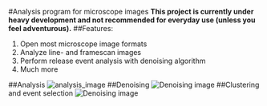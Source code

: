 #Analysis program for microscope images
**This project is currently under heavy development and not recommended for
everyday use (unless you feel adventurous).**
##Features:
1. Open most microscope image formats
2. Analyze line- and framescan images
3. Perform release event analysis with denoising algorithm
4. Much more

##Analysis
![analysis_image](http://i.imgur.com/cLqBihXl.png)
##Denoising
![Denoising image](http://i.imgur.com/zSfZrG0l.png)
##Clustering and event selection
![Denoising image](http://i.imgur.com/kUcV0vBl.png)




